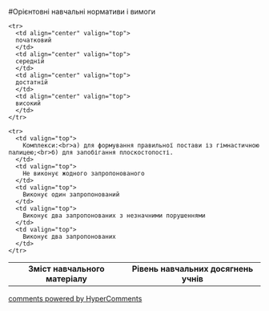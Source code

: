<div id="hypercomments_widget" class="js-hypercomments-widget invisible"></div>

#Орієнтовні навчальні нормативи і вимоги

<table>
  <body>
    <tr>
      <td align="center" valign="top" rowspan="2">
        <b>Зміст навчального матеріалу</b>
      </td>
      <td align="center" valign="top" colspan="4">
        <b>Рівень навчальних  досягнень учнів</b>
      </td>
    </tr>

    <tr>
      <td align="center" valign="top">
      початковий
      </td>
      <td align="center" valign="top">
      середній
      </td>
      <td align="center" valign="top">
      достатній
      </td>
      <td align="center" valign="top">
      високий
      </td>
    </tr>

    <tr>
      <td valign="top">
        Комплекси:<br>а) для формування правильної постави із гімнастичною палицею;<br>б) для запобігання плоскостопості.
      </td>
      <td valign="top">
        Не виконує жодного запропонованого
      </td>
      <td valign="top">
        Виконує один запропонований
      </td>
      <td valign="top">
        Виконує два запропонованих з незначними порушеннями
      </td>
      <td valign="top">
        Виконує два запропонованих
      </td>
    </tr>

  </body>
</table>


<div class="js-hypercomments-container">
    <a href="http://hypercomments.com" class="hc-link" title="comments widget">comments powered by HyperComments</a>
</div>